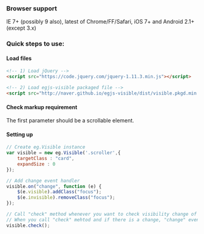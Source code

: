 ### Browser support
IE 7+ (possibly 9 also), latest of Chrome/FF/Safari, iOS 7+ and Android 2.1+ (except 3.x)

### Quick steps to use:


#### Load files
``` html
<!-- 1) Load jQuery -->
<script src="https://code.jquery.com/jquery-1.11.3.min.js"></script>

<!-- 2) Load egjs-visible packaged file -->
<script src="http://naver.github.io/egjs-visible/dist/visible.pkgd.min.js"></script>
```


#### Check markup requirement

The first parameter should be a scrollable element.


#### Setting up

``` javascript
// Create eg.Visible instance
var visible = new eg.Visible('.scroller',{
    targetClass : "card",
    expandSize : 0
});

// Add change event handler
visible.on("change", function (e) {
    $(e.visible).addClass("focus");
    $(e.invisible).removeClass("focus");
});

// Call "check" method whenever you want to check visibility change of the elements compared with last time you call "check" method.
// When you call "check" mehtod and if there is a change, "change" event will trigger.
visible.check();    

```

